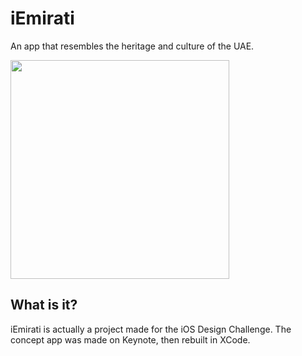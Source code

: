 # iEmirati
An app that resembles the heritage and culture of the UAE.

<img src="https://github.com/user-attachments/assets/68004594-ce8d-40e9-9d4b-44d7b6df63cc" width="350" align="center">


## What is it?
iEmirati is actually a project made for the iOS Design Challenge.
The concept app was made on Keynote, then rebuilt in XCode.
